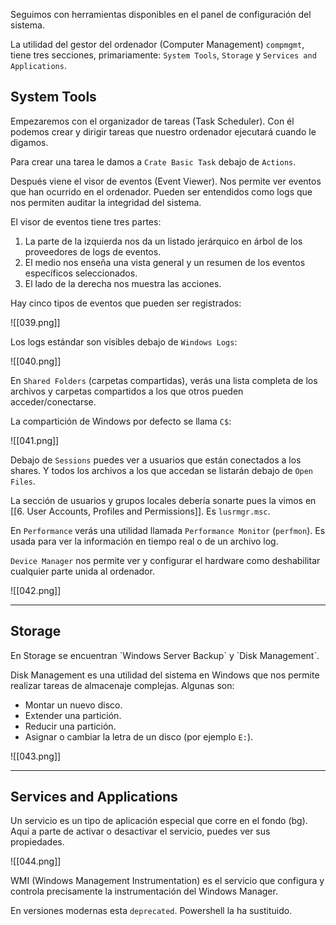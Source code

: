 Seguimos con herramientas disponibles en el panel de configuración del sistema.

La utilidad del gestor del ordenador (Computer Management) `compmgmt`, tiene tres secciones, primariamente: `System Tools`, `Storage` y `Services and Applications`.

<h2>System Tools</h2>
Empezaremos con el organizador de tareas (Task Scheduler). Con él podemos crear y dirigir tareas que nuestro ordenador ejecutará cuando le digamos.

Para crear una tarea le damos a `Crate Basic Task` debajo de `Actions`.

Después viene el visor de eventos (Event Viewer). Nos permite ver eventos que han ocurrido en el ordenador. Pueden ser entendidos como logs que nos permiten auditar la integridad del sistema.

El visor de eventos tiene tres partes:

1. La parte de la izquierda nos da un listado jerárquico en árbol de los proveedores de logs de eventos.
2. El medio nos enseña una vista general y un resumen de los eventos específicos seleccionados.
3. El lado de la derecha nos muestra las acciones.

Hay cinco tipos de eventos que pueden ser registrados:

![[039.png]]

Los logs estándar son visibles debajo de `Windows Logs`:

![[040.png]]

En `Shared Folders` (carpetas compartidas), verás una lista completa de los archivos y carpetas compartidos a los que otros pueden acceder/conectarse.

La compartición de Windows por defecto se llama `C$`:

![[041.png]]

Debajo de `Sessions` puedes ver a usuarios que están conectados a los shares. Y todos los archivos a los que accedan se listarán debajo de `Open Files`.

La sección de usuarios y grupos locales debería sonarte pues la vimos en [[6. User Accounts, Profiles and Permissions]]. Es `lusrmgr.msc`.

En `Performance` verás una utilidad llamada `Performance Monitor` (`perfmon`). Es usada para ver la información en tiempo real o de un archivo log.

`Device Manager` nos permite ver y configurar el hardware como deshabilitar cualquier parte unida al ordenador.

![[042.png]]

-------------------
<h2>Storage</h2>
En Storage se encuentran `Windows Server Backup` y `Disk Management`.

Disk Management es una utilidad del sistema en Windows que nos permite realizar tareas de almacenaje complejas. Algunas son:

- Montar un nuevo disco.
- Extender una partición.
- Reducir una partición.
- Asignar o cambiar la letra de un disco (por ejemplo `E:`).

![[043.png]]

-------------------
<h2>Services and Applications</h2>
Un servicio es un tipo de aplicación especial que corre en el fondo (bg). Aquí a parte de activar o desactivar el servicio, puedes ver sus propiedades.

![[044.png]]

WMI (Windows Management Instrumentation) es el servicio que configura y controla precisamente la instrumentación del Windows Manager.

En versiones modernas esta `deprecated`. Powershell la ha sustituido.